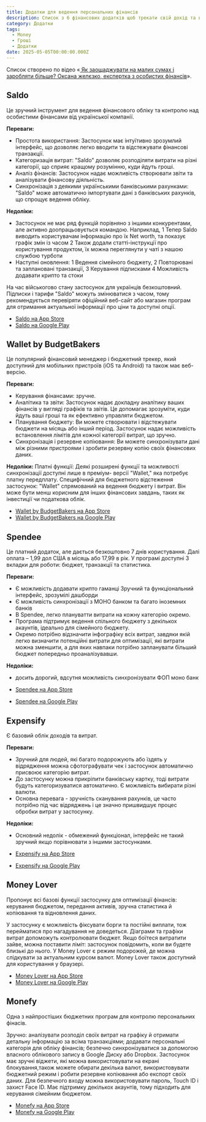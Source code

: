 ```yaml
---
title: Додатки для ведення персональних фінансів
description: Список з 6 фінансових додатків щоб трекати свій дохід та витрати
category: Додатки
tags:
  - Money
  - Гроші
  - Додатки
date: 2025-05-05T00:00:00.000Z
---
```

Список створено по відео «[
Як заощаджувати на малих сумах і заробляти більше? Оксана желєзко, експертка з особистих фінансів](https://www.youtube.com/watch?v=P66Kp4D3rO4)».

## Saldo

Це зручний інструмент для ведення фінансового обліку та контролю над особистими фінансами
від української компанії.

**Переваги:**
- Простота використання: Застосунок має інтуїтивно зрозумлий інтерфейс, що дозволяє легко вводити та відстежувати фінансові транзакції.
- Категоризація витрат: "Saldo" дозволяє розподіляти витрати на різні категорії, що сприяє кращому розумінню, куди йдуть гроші.
- Аналіз фінансів: Застосунок надає можливість створювати звіти та аналізувати фінансову діяльність.
- Синхронізація з деякими українськими банківськими рахунками: "Saldo" може автоматично імпортувати дані з банківських рахунків, що спрощує ведення обліку.

**Недоліки:**
- Застосунок не має ряд функцій порівняно з іншими конкурентами, але активно доопрацьовується командою. Наприклад, 1 Тепер Saldo виводить користувачам інформацію про їх Net worth, та показує графік змін із часом 2 Також додали статті-інструкції про користування продуктом, їх можна переглянути у чаті з нашою службою турботи
- Наступні оновлення: 1 Ведення сімейного бюджету, 2 Повторювані та заплановані транзакції, 3 Керування підписками 4 Можливість додавати крипто та стоки

На час військогово стану застосунок для українців безкоштовний. Підписки і тарифи "Saldo" можуть змінюватися з часом, тому рекомендується перевіряти офіційний веб-сайт або магазин програм для отримання актуальної інформації про ціни та доступні опції.

- [Saldo на App Store](https://apps.apple.com/ua/app/saldo-%D0%BE%D0%B1%D0%BB%D1%96%D0%BA-%D0%B2%D0%B8%D1%82%D1%80%D0%B0%D1%82%D0%B8-%D1%96-%D0%B4%D0%BE%D1%85%D0%BE%D0%B4%D0%B8/id1593860816?l=uk)
- [Saldo на Google Play](https://play.google.com/store/apps/details?id=com.saldo.finance&hl=uk)

## Wallet by BudgetBakers

Це популярний фінансовий менеджер і бюджетний трекер, який доступний
для мобільних пристроїв (iOS та Android) та також має веб-версію.

**Переваги:**
- Керування фінансами: зручне.
- Аналітика та звіти: Застосунок надає докладну аналітику ваших фінансів у вигляді графіків та звітів. Це допомагає зрозуміти, куди йдуть ваші гроші та як ефективно управляти бюджетом.
- Планування бюджету: Ви можете створювати і відстежувати бюджети на місяць або інший період. Застосунок надає можливість встановлення лімітів для кожної категорії витрат, що зручно.
- Синхронізація і резервне копіювання: Ви можете синхронізувати дані між
різними пристроями і зробити резервну копію своїх фінансових даних.

**Недоліки:**
Платні функції: Деякі розширені функції та можливості синхронізації доступні лише в преміум-
версії "Wallet," яка потребує платну передплату.
Специфічний для бюджетного відстеження застосунок: "Wallet" спрямований на ведення бюджету і витрат. Він може бути менш корисним для інших фінансових завдань, таких як інвестиції чи податкова облік.

- [Wallet by BudgetBakers на App Store](https://apps.apple.com/us/app/wallet-daily-budget-profit/id1032467659)
- [Wallet by BudgetBakers на Google Play](https://play.google.com/store/apps/details?id=com.droid4you.application.wallet&referrer=utm_source%3Dhome_page)

## Spendee

Це платний додаток, але дається безкоштовно 7 днів користування. Далі оплата – 1,99 дол США в місяць або 17,99 в рік. У програмі доступні 3 вкладки для роботи: бюджет, транзакції та статистика.

**Переваги:**
- Є можливість додавати крипто гаманці Зручний та функціональний інтерфейс, зрозумілі дашборди
- Є можливість синхронізації з МОНО банком та багато іноземних банків
- В Spendee, легко плануватти витрати на кожну категорію окремо.
- Програма підтримує ведення спільного бюджету з декількох акаунтів, ідеально для сімейного бюджету.
- Окремо потрібно відзначити інфографіку всіх витрат, завдяки якій легко визначити потенційні витрати для оптимізації, які витрати можна зменшити, а для яких навпаки потрібно запланувати більший бюджет попередньо проаналізувавши.

**Недоліки:**
- досить дорогий, вдсутня можливість синхронізувати ФОП моно банк

- [Spendee на App Store](https://apps.apple.com/ua/app/spendee-budget-money-tracker/id635861140?l=uk)
- [Spendee на Google Play](https://play.google.com/store/apps/details?id=com.cleevio.spendee&hl=uk)

## Expensify

Є базовий облік доходів та витрат.

**Переваги:**
- Зручний для людей, які багато подорожують або їздять у відрядження можна сфотографувати чек і застосунок автоматично присвоює категорію витрат.
- До застосунку можна прикріпити банківську картку, тоді витрати будуть категоризуватися автоматично. Є можливість вибирати різні валюти.
- Основна перевага - зручність сканування рахунків, це часто потрібно під час відряджень і це значно пришвидшує процес обробки витрат у застосунку.

**Недоліки:**
- Основний недолік - обмежений функціонал, інтерфейс не такий зручний якщо порівнювати з іншими застосунками.

- [Expensify на App Store](https://apps.apple.com/us/app/wallet-daily-budget-profit/id1032467659)
- [Expensify на Google Play](https://play.google.com/store/apps/details?id=com.droid4you.application.wallet&referrer=utm_source%3Dhome_page)

## Money Lover

Пропонує всі базові функції застосунку для оптимізації фінансів: керування бюджетом, передання активів, зручна статистика й копіювання та відновлення даних.

У застосунку є можливість фіксувати борги та постійні виплати, тож перейматися про нагадування не
доведеться. Діаграми та графіки витрат допоможуть контролювати бюджет. Якщо боїтеся витратити зайве, можна поставити ліміт: застосунок повідомить, коли ви будете близькі до нього. У Money Lover є режим подорожей, де можна слідкувати за актуальним курсом валют. Money Lover також доступний для користування у браузері.

- [Money Lover на App Store](https://apps.apple.com/ua/app/money-lover-expense-manager/id486312413?l=uk)
- [Money Lover на Google Play](https://play.google.com/store/apps/details?id=com.bookmark.money&hl=uk)

## Monefy

Одна з найпростіших бюджетних програм для контролю персональних фінасів.

Зручно: аналізувати розподіл своїх витрат на графіку й отримати детальну інформацію за всіма транзакціями; додавати персональні категорія для обліку фінансів; безпечно синхронізуватися за допомогою власного облікового запису в Google Диску або Dropbox. Застосунок має зручні віджети, які можна використовувати на екрані блокування,також можете обирати декілька валют, використовувати бюджетний режим і робити резервне копіювання або експорт своїх даних. Для безпечного входу можна використовувати пароль, Touch ID і захист Face ID. Має підтримку декількох акаунтів, тому підходить для керування сімейним бюджетом.

- [Monefy на App Store](https://apps.apple.com/ru/app/monefy-%D1%83%D1%87%D0%B5%D1%82-%D1%80%D0%B0%D1%81%D1%85%D0%BE%D0%B4%D0%BE%D0%B2/id1212024409)
- [Monefy на Google Play](https://play.google.com/store/apps/details?id=com.monefy.app.lite&hl=uk)